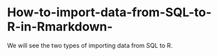 # How-to-import-data-from-SQL-to-R-in-Rmarkdown-
We will see the two types of importing data from SQL to R.
